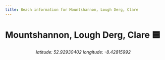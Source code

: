 ```yaml
---
title: Beach information for Mountshannon, Lough Derg, Clare
---
```

# Mountshannon, Lough Derg, Clare 🟦

<div align="center"><i>latitude: 52.92930402 longitude: -8.42815992</i></div>